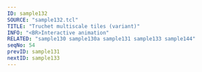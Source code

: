 ```yaml
---
ID: sample132
SOURCE: "sample132.tcl"
TITLE: "Truchet multiscale tiles (variant)"
INFO: "<BR>Interactive animation"
RELATED: "sample130 sample130a sample131 sample133 sample144"
seqNo: 54
prevID: sample131
nextID: sample133
---
```


